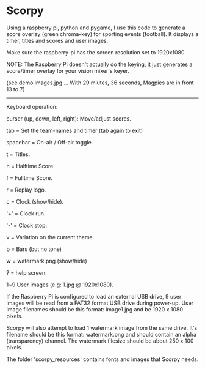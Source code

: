 # Scorpy

Using a raspberry pi, python and pygame, I use this code to generate a score overlay (green chroma-key) for sporting events (football). It displays a timer, titles and scores and user images.

Make sure the raspberry-pi has the screen resolution set to 1920x1080

NOTE: The Raspberry Pi doesn't actually do the keying, it just generates a score/timer overlay for your vision mixer's keyer.

(see demo images.jpg   ... With 29 miutes, 36 seconds, Magpies are in front 13 to 7)

___________________________________
Keyboard operation:

curser (up, down, left, right): Move/adjust scores.

tab = Set the team-names and timer (tab again to exit)

spacebar = On-air / Off-air toggle.

t = Titles.

h = Halftime Score.

f = Fulltime Score.

r = Replay logo.

c = Clock (show/hide).

'+' = Clock run.

'-' = Clock stop.

v = Variation on the current theme.

b = Bars (but no tone)

w = watermark.png (show/hide)

? = help screen.

1~9 User images (e.g:  1.jpg @ 1920x1080).

If the Raspberry Pi is configured to load an external USB drive,
9 user images will be read from a FAT32 format USB drive during power-up.
User Image filenames should be this format:  image1.jpg
and be 1920 x 1080 pixels.

Scorpy will also attempt to load 1 watermark image from the same drive.
It's filename should be this format:  watermark.png
and should contain an alpha (transparency) channel.
The watermark filesize should be about 250 x 100 pixels.


The folder 'scorpy_resources' contains fonts and images that Scorpy needs.


